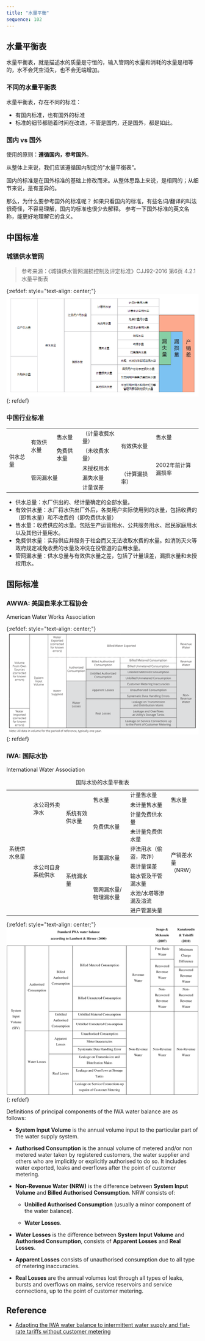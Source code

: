```yaml
---
title: "水量平衡"
sequence: 102
---
```


## 水量平衡表

水量平衡表，就是描述水的质量是守恒的，输入管网的水量和消耗的水量是相等的，水不会凭空消失，也不会无端增加。

### 不同的水量平衡表

水量平衡表，存在不同的标准：

- 有国内标准，也有国外的标准
- 标准的细节都随着时间在改进，不管是国内，还是国外，都是如此。

### 国内 vs 国外

使用的原则：**遵循国内，参考国外**。

从整体上来说，我们应该遵循国内制定的“水量平衡表”。

国内的标准是在国外标准的基础上修改而来。从整体思路上来说，是相同的；从细节来说，是有差异的。

那么，为什么要参考国外的标准呢？
如果只看国内的标准，有些名词/翻译的叫法很奇怪，不容易理解，国内的标准也很少去解释。
参考一下国外标准的英文名称，能更好地理解它的含义。

## 中国标准

### 城镇供水管网

> 参考来源：《城镇供水管网漏损控制及评定标准》CJJ92-2016 第6页 4.2.1 水量平衡表

{:refdef: style="text-align: center;"}
![水量平衡表](/assets/image/dma/water-balance-table-jm.png)
{: refdef}

### 中国行业标准

<table>
<tr>
    <td rowspan="5">供水总量</td>
    <td rowspan="2">有效供水量</td>
    <td>售水量</td>
    <td>（计量收费水量）</td>
    <td rowspan="2">有效供水量</td>
    <td>售水量</td>
</tr>
<tr>
    <td>免费供水量</td>
    <td>（未收费水量）</td>
    <td rowspan="4">2002年前计算漏损率</td>
</tr>
<tr>
    <td rowspan="3" colspan="2">管网漏水量</td>
    <td>未授权用水</td>
    <td rowspan="3">（计算漏损率）</td>
</tr>
<tr>
    <td>漏失水量</td>
</tr>
<tr>
    <td>计量误差</td>
</tr>
</table>

- 供水总量：水厂供出的、经计量确定的全部水量。
- 有效供水量：水厂将水供出厂外后，各类用户实际使用到的水量，包括收费的（即售水量）和不收费的（即免费供水量）
- 售水量：收费供应的水量。包括生产运营用水、公共服务用水、居民家庭用水以及其他计量用水。
- 免费供水量：实际供应并服务于社会而又无法收取水费的水量。如消防灭火等政府规定减免收费的水量及冲洗在役管道的自用水量。
- 管网漏水量：供水总量与有效供水量之差，包括了计量误差，漏损水量和未授权用水。

## 国际标准

### AWWA: 美国自来水工程协会

American Water Works Association

{:refdef: style="text-align: center;"}
![水量平衡表](/assets/image/dma/water-balance-awwa.png)
{: refdef}

### IWA: 国际水协

International Water Association

<table>
<caption>国际水协的水量平衡表</caption>
<tr>
    <td rowspan="9">系统供水总量</td>
    <td rowspan="3">水公司外卖净水</td>
    <td rowspan="4">系统有效供水量</td>
    <td rowspan="2">售水量</td>
    <td>计量售水量</td>
    <td rowspan="2">售水量</td>
</tr>
<tr>
    <td>未计量售水量</td>
</tr>
<tr>
    <td rowspan="2">免费供水量</td>
    <td>计量免费供水量</td>
    <td rowspan="7">产销差水量<br/>（NRW）</td>
</tr>
<tr>
    <td rowspan="6">水公司自身系统供水</td>    
    <td>未计量免费供水量</td>
</tr>
<tr>
    <td rowspan="5">系统漏水量</td>
    <td rowspan="2">账面漏水量</td>
    <td>非法用水（偷盗，欺诈）</td>
</tr>
<tr>
    <td>表计量误差</td>
</tr>
<tr>
    <td rowspan="3">管网漏水量/物理漏水量</td>
    <td>输水管及干管漏水量</td>
</tr>
<tr>
    <td>水池/水塔等渗漏及溢流</td>
</tr>
<tr>
    <td>进户管漏失量</td>
</tr>
</table>

{:refdef: style="text-align: center;"}
![](/assets/image/dma/standard-iwa-water-balance.png)
{: refdef}

Definitions of principal components of the IWA water balance are as follows:

- **System Input Volume** is the annual volume input to the particular part of the water supply system.

- **Authorised Consumption** is the annual volume of metered and/or non metered water taken by registered customers,
  the water supplier and others who are implicitly or explicitly authorised to do so.
  It includes water exported, leaks and overflows after the point of customer metering.

- **Non-Revenue Water (NRW)** is the difference between **System Input Volume** and **Billed Authorised Consumption**.
  NRW consists of:

  - **Unbilled Authorised Consumption** (usually a minor component of the water balance).

  - **Water Losses**.

- **Water Losses** is the difference between **System Input Volume** and **Authorised Consumption**,
  consists of **Apparent Losses** and **Real Losses**.

- **Apparent Losses** consists of unauthorised consumption due to all type of metering inaccuracies.

- **Real Losses** are the annual volumes lost through all types of leaks, bursts and overflows on mains,
  service reservoirs and service connections, up to the point of customer metering.

## Reference

- [Adapting the IWA water balance to intermittent water supply and flat-rate tariffs without customer metering](https://iwaponline.com/washdev/article/7/3/396/31617/Adapting-the-IWA-water-balance-to-intermittent)

